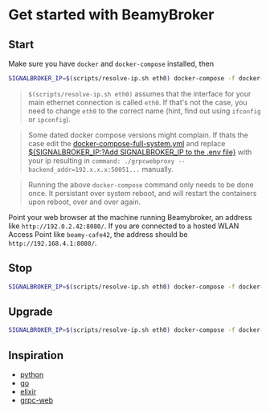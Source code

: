 # Get started with BeamyBroker

## Start

Make sure you have `docker` and `docker-compose` installed, then

```bash
SIGNALBROKER_IP=$(scripts/resolve-ip.sh eth0) docker-compose -f docker-compose-full-system.yml up
```

> `$(scripts/resolve-ip.sh eth0)` assumes that the interface for your main
> ethernet connection is called `eth0`. If that's not the case, you need to
> change `eth0` to the correct name (hint, find out using `ifconfig` or
> `ipconfig`).

> Some dated docker compose versions might complain. If thats the case edit the [docker-compose-full-system.yml](docker-compose-full-system.yml) and replace [${SIGNALBROKER_IP:?Add SIGNALBROKER_IP to the .env file}](https://github.com/beamylabs/beamylabs-start/blob/master/docker-compose-full-system.yml#L34) with your ip resulting in `command: ./grpcwebproxy --backend_addr=192.x.x.x:50051...` manually.

> Running the above `docker-compose` command only needs to be done once. It
> persistant over system reboot, and will restart the containers upon reboot,
> over and over again.

Point your web browser at the machine running Beamybroker, an address like
`http://192.0.2.42:8080/`. If you are connected to a hosted WLAN Access Point
like `beamy-cafe42`, the address should be `http://192.168.4.1:8080/`.

## Stop

```bash
SIGNALBROKER_IP=$(scripts/resolve-ip.sh eth0) docker-compose -f docker-compose-full-system.yml down
```

## Upgrade

```bash
SIGNALBROKER_IP=$(scripts/resolve-ip.sh eth0) docker-compose -f docker-compose-full-system.yml pull
```

## Inspiration

- [python](examples/grpc/python/README.md)
- [go](examples/grpc/go/README.md)
- [elixir](examples/grpc/elixir/car5g/README.md)
- [grpc-web](examples/grpc/grpc-web/README.md)
